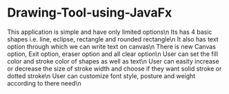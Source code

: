 # Drawing-Tool-using-JavaFx
This application is simple and have only limited options\n
Its has 4 basic shapes i.e. line, eclipse, rectangle and rounded rectangle\n
It also has text option through which we can write text on canvas\n
There is new Canvas option, Exit option, eraser option and all clear option\n
User can set the fill color and stroke color of shapes as well as text\n
User can easity increase or decrease the size of stroke width and choose if they want solid stroke or dotted stroke\n
User can customize font style, posture and weight according to there need\n

